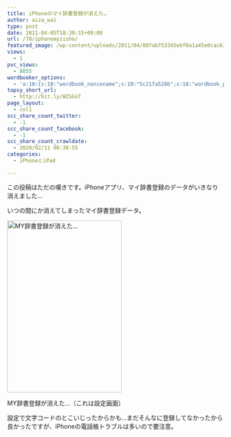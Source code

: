 ```yaml
---
title: iPhoneのマイ辞書登録が消えた…
author: aiza_wai
type: post
date: 2011-04-05T18:39:15+09:00
url: /78/iphonemyzisho/
featured_image: /wp-content/uploads/2011/04/807ab753365ebf0a1a45e0cac6108e1b.png
views:
  - 1
pvc_views:
  - 8055
wordbooker_options:
  - 'a:10:{s:18:"wordbook_noncename";s:10:"5c21fa528b";s:18:"wordbook_page_post";s:4:"-100";s:18:"wordbook_orandpage";s:1:"2";s:23:"wordbook_default_author";s:1:"1";s:23:"wordbook_extract_length";s:3:"256";s:19:"wordbook_actionlink";s:3:"300";s:26:"wordbooker_publish_default";s:2:"on";s:18:"wordbook_attribute";s:12:"無印発信";s:29:"wordbooker_status_update_text";s:35:": New blog post :  %title% - %link%";s:20:"wordbook_comment_get";s:2:"on";}'
topsy_short_url:
  - http://bit.ly/WZSGoT
page_layout:
  - col1
scc_share_count_twitter:
  - -1
scc_share_count_facebook:
  - -1
scc_share_count_crawldate:
  - 2020/02/11 06:38:55
categories:
  - iPhoneとiPad

---
```

この投稿はただの嘆きです。iPhoneアプリ、マイ辞書登録のデータがいきなり消えました…

<!--more-->

いつの間にか消えてしまったマイ辞書登録データ。

<div id="attachment_79" style="width: 276px" class="wp-caption aligncenter">
  <a href="https://mujiota.com/wp-content/uploads/2011/04/myzisyogamen.png"><img aria-describedby="caption-attachment-79" class="size-medium wp-image-79" title="MY辞書登録が消えた…" src="https://mujiota.com/wp-content/uploads/2011/04/myzisyogamen-266x400.png" alt="MY辞書登録が消えた…" width="266" height="400" srcset="https://mujiota.com/wp-content/uploads/2011/04/myzisyogamen-266x400.png 266w, https://mujiota.com/wp-content/uploads/2011/04/myzisyogamen.png 320w" sizes="(max-width: 266px) 100vw, 266px" /></a>
  
  <p id="caption-attachment-79" class="wp-caption-text">
    MY辞書登録が消えた…（これは設定画面）
  </p>
</div>

設定で文字コードのとこいじったからかも…まだそんなに登録してなかったから良かったですが、iPhoneの電話帳トラブルは多いので要注意。